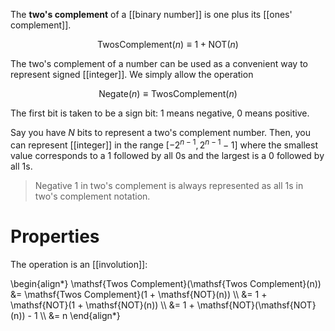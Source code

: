 The **two's complement** of a [[binary number]] is one plus its [[ones' complement]]. 

$$
\mathsf{Twos Complement}(n) \equiv 1 + \mathsf{NOT}(n)
$$

The two's complement of a number can be used as a convenient way to represent signed [[integer]]. We simply allow the operation

$$
\mathsf{Negate}(n) \equiv \mathsf{TwosComplement}(n)
$$


The first bit is taken to be a sign bit: 1 means negative, 0 means positive.

Say you have $N$ bits to represent a two's complement number. Then, you can represent [[integer]] in the range $[-2^{n-1}, 2^{n-1}-1]$ where the smallest value corresponds to a 1 followed by all 0s and the largest is a 0 followed by all 1s.

> Negative 1 in two's complement is always represented as all 1s in two's complement notation.

# Properties

The operation is an [[involution]]:

\begin{align\*}
\mathsf{Twos Complement}(\mathsf{Twos Complement}(n)) &= \mathsf{Twos Complement}(1 + \mathsf{NOT}(n)) \\\\
&= 1 + \mathsf{NOT}(1 + \mathsf{NOT}(n)) \\\\
&= 1 + \mathsf{NOT}(\mathsf{NOT}(n)) - 1 \\\\
&= n
\end{align\*}